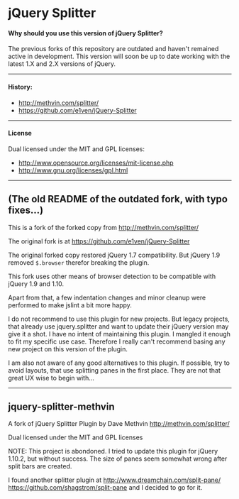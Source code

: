 # jQuery Splitter


#### Why should you use this version of jQuery Splitter?

The previous forks of this repository are outdated and haven't remained active in development. This version will soon be up to date working with the latest 1.X and 2.X versions of jQuery.

----

#### History:

- http://methvin.com/splitter/
- https://github.com/e1ven/jQuery-Splitter

----

#### License

Dual licensed under the MIT and GPL licenses:

- http://www.opensource.org/licenses/mit-license.php
- http://www.gnu.org/licenses/gpl.html


----


## (The old README of the outdated fork, with typo fixes...)

This is a fork of the forked copy from http://methvin.com/splitter/

The original fork is at https://github.com/e1ven/jQuery-Splitter

The original forked copy restored jQuery 1.7 compatibility. But jQuery
1.9 removed `$.browser` therefor breaking the plugin.

This fork uses other means of browser detection to be compatible with
jQuery 1.9 and 1.10.

Apart from that, a few indentation changes and minor cleanup were
performed to make jslint a bit more happy.

I do not recommend to use this plugin for new projects. But legacy
projects, that already use jquery.splitter and want to update their
jQuery version may give it a shot. I have no intent of maintaining this 
plugin. I mangled it enough to fit my specific use case. Therefore I
really can't recommend basing any new project on this version of the
plugin.

I am also not aware of any good alternatives to this plugin. If possible, 
try to avoid layouts, that use splitting panes in the
first place. They are not that great UX wise to begin with...


----

## jquery-splitter-methvin


A fork of jQuery Splitter Plugin by Dave Methvin http://methvin.com/splitter/

Dual licensed under the MIT and GPL licenses

NOTE: This project is abondoned.
I tried to update this plugin for jQuery 1.10.2, but without success.
The size of panes seem somewhat wrong after split bars are created.

I found another splitter plugin at
http://www.dreamchain.com/split-pane/
https://github.com/shagstrom/split-pane
and I decided to go for it.

